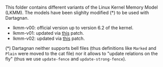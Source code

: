 This folder contains different variants of the Linux Kernel Memory Model (LKMM).
The models have been slighlty modified (*) to be used with Dartagnan.

- lkmm-v00: official version up to version 6.2 of the kernel.
- lkmm-v01: updated via [this](https://lkml.org/lkml/2022/11/16/1555) patch.
- lkmm-v02: updated via [this](https://lkml.org/lkml/2022/12/1/465) patch.

(*) Dartagnan neither supports bell files (thus definitions like `Marked` and `Plain` were moved to the cat file) nor it allows to "update relations on the fly" (thus we use `update-fence` and `update-strong-fence`).